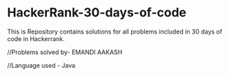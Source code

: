 # HackerRank-30-days-of-code

This is Repository contains solutions for all problems included in 30 days of code in Hackerrank.

//Problems solved by- EMANDI AAKASH

//Language used - Java
